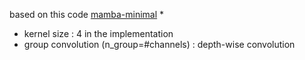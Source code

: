 


based on this code [mamba-minimal](https://github.com/johnma2006/mamba-minimal/blob/master/model.py)
* 
* kernel size : 4 in the implementation 
* group convolution (n_group=#channels) : depth-wise convolution 
